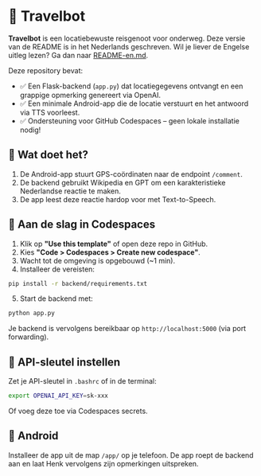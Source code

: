 # 🚗 Travelbot

**Travelbot** is een locatiebewuste reisgenoot voor onderweg. Deze versie van de README is in het Nederlands geschreven. Wil je liever de Engelse uitleg lezen? Ga dan naar [README-en.md](README-en.md).

Deze repository bevat:
- ✅ Een Flask-backend (`app.py`) dat locatiegegevens ontvangt en een grappige opmerking genereert via OpenAI.
- ✅ Een minimale Android-app die de locatie verstuurt en het antwoord via TTS voorleest.
- ✅ Ondersteuning voor GitHub Codespaces – geen lokale installatie nodig!

## 🧠 Wat doet het?

1. De Android-app stuurt GPS-coördinaten naar de endpoint `/comment`.
2. De backend gebruikt Wikipedia en GPT om een karakteristieke Nederlandse reactie te maken.
3. De app leest deze reactie hardop voor met Text-to-Speech.

## 🚀 Aan de slag in Codespaces

1. Klik op **"Use this template"** of open deze repo in GitHub.
2. Kies **"Code > Codespaces > Create new codespace"**.
3. Wacht tot de omgeving is opgebouwd (~1 min).
4. Installeer de vereisten:

```bash
pip install -r backend/requirements.txt
```

5. Start de backend met:

```bash
python app.py
```

Je backend is vervolgens bereikbaar op `http://localhost:5000` (via port forwarding).

## 🔑 API-sleutel instellen

Zet je API-sleutel in `.bashrc` of in de terminal:

```bash
export OPENAI_API_KEY=sk-xxx
```

Of voeg deze toe via Codespaces secrets.

## 📱 Android

Installeer de app uit de map `/app/` op je telefoon. De app roept de backend aan en laat Henk vervolgens zijn opmerkingen uitspreken.
